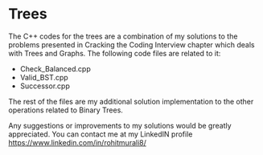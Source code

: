 # Trees

The C++ codes for the trees are a combination of my solutions to the problems presented in Cracking the Coding Interview chapter which deals with Trees
and Graphs. The following code files are related to it:
- Check_Balanced.cpp
- Valid_BST.cpp
- Successor.cpp

The rest of the files are my additional solution implementation to the other operations related to Binary Trees.

Any suggestions or improvements to my solutions would be greatly appreciated. You can contact me at my LinkedIN profile https://www.linkedin.com/in/rohitmurali8/
